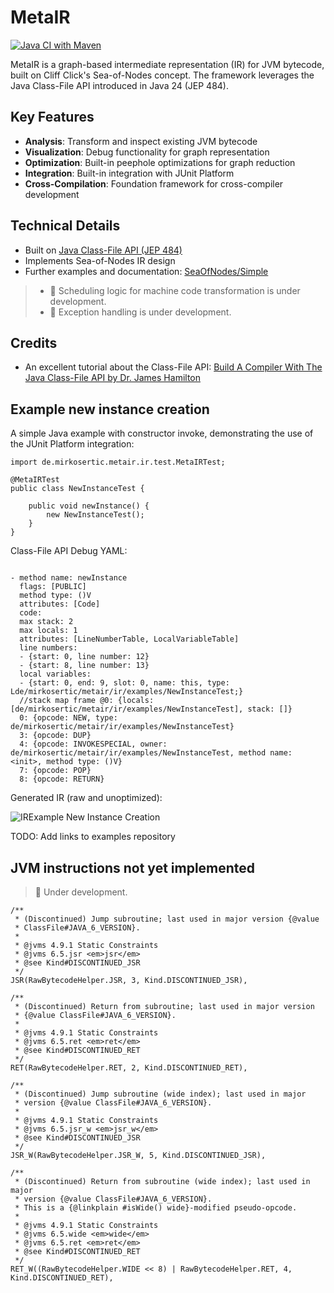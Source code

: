 # MetaIR

[![Java CI with Maven](https://github.com/mirkosertic/MetaIR/actions/workflows/build.yml/badge.svg?branch=main)](https://github.com/mirkosertic/MetaIR/actions/workflows/maven.yml)

MetaIR is a graph-based intermediate representation (IR) for JVM bytecode, built on Cliff Click's Sea-of-Nodes concept. 
The framework leverages the Java Class-File API introduced in Java 24 (JEP 484).

## Key Features

- **Analysis**: Transform and inspect existing JVM bytecode
- **Visualization**: Debug functionality for graph representation
- **Optimization**: Built-in peephole optimizations for graph reduction
- **Integration**: Built-in integration with JUnit Platform
- **Cross-Compilation**: Foundation framework for cross-compiler development

## Technical Details
- Built on [Java Class-File API (JEP 484)](https://openjdk.org/jeps/484)
- Implements Sea-of-Nodes IR design
- Further examples and documentation: [SeaOfNodes/Simple](https://github.com/SeaOfNodes/Simple)

> * 🚧 Scheduling logic for machine code transformation is under development.
> * 🚧 Exception handling is under development.

## Credits
- An excellent tutorial about the Class-File API: [Build A Compiler With The Java Class-File API by Dr. James Hamilton](https://jameshamilton.eu/programming/build-compiler-java-class-file-api)

## Example new instance creation

A simple Java example with constructor invoke, demonstrating the use of
the JUnit Platform integration:

```
import de.mirkosertic.metair.ir.test.MetaIRTest;

@MetaIRTest
public class NewInstanceTest {

    public void newInstance() {
        new NewInstanceTest();
    }
}
```

Class-File API Debug YAML:
```

- method name: newInstance
  flags: [PUBLIC]
  method type: ()V
  attributes: [Code]
  code:
  max stack: 2
  max locals: 1
  attributes: [LineNumberTable, LocalVariableTable]
  line numbers:
  - {start: 0, line number: 12}
  - {start: 8, line number: 13}
  local variables:
  - {start: 0, end: 9, slot: 0, name: this, type: Lde/mirkosertic/metair/ir/examples/NewInstanceTest;}
  //stack map frame @0: {locals: [de/mirkosertic/metair/ir/examples/NewInstanceTest], stack: []}
  0: {opcode: NEW, type: de/mirkosertic/metair/ir/examples/NewInstanceTest}
  3: {opcode: DUP}
  4: {opcode: INVOKESPECIAL, owner: de/mirkosertic/metair/ir/examples/NewInstanceTest, method name: <init>, method type: ()V}
  7: {opcode: POP}
  8: {opcode: RETURN}
```

Generated IR (raw and unoptimized):

![IRExample New Instance Creation](https://mirkosertic.github.io/MetaIR/de.mirkosertic.metair.ir.examples.NewInstanceTest/newInstance/ir.dot.svg)

TODO: Add links to examples repository

## JVM instructions not yet implemented

> 🚧 Under development.

    /**
     * (Discontinued) Jump subroutine; last used in major version {@value
     * ClassFile#JAVA_6_VERSION}.
     *
     * @jvms 4.9.1 Static Constraints
     * @jvms 6.5.jsr <em>jsr</em>
     * @see Kind#DISCONTINUED_JSR
     */
    JSR(RawBytecodeHelper.JSR, 3, Kind.DISCONTINUED_JSR),

    /**
     * (Discontinued) Return from subroutine; last used in major version
     * {@value ClassFile#JAVA_6_VERSION}.
     *
     * @jvms 4.9.1 Static Constraints
     * @jvms 6.5.ret <em>ret</em>
     * @see Kind#DISCONTINUED_RET
     */
    RET(RawBytecodeHelper.RET, 2, Kind.DISCONTINUED_RET),

    /**
     * (Discontinued) Jump subroutine (wide index); last used in major
     * version {@value ClassFile#JAVA_6_VERSION}.
     *
     * @jvms 4.9.1 Static Constraints
     * @jvms 6.5.jsr_w <em>jsr_w</em>
     * @see Kind#DISCONTINUED_JSR
     */
    JSR_W(RawBytecodeHelper.JSR_W, 5, Kind.DISCONTINUED_JSR),

    /**
     * (Discontinued) Return from subroutine (wide index); last used in major
     * version {@value ClassFile#JAVA_6_VERSION}.
     * This is a {@linkplain #isWide() wide}-modified pseudo-opcode.
     *
     * @jvms 4.9.1 Static Constraints
     * @jvms 6.5.wide <em>wide</em>
     * @jvms 6.5.ret <em>ret</em>
     * @see Kind#DISCONTINUED_RET
     */
    RET_W((RawBytecodeHelper.WIDE << 8) | RawBytecodeHelper.RET, 4, Kind.DISCONTINUED_RET),
